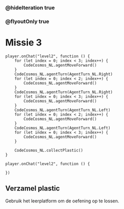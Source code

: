 ### @hideIteration true
### @flyoutOnly true
# Missie 3

```blocks
player.onChat("level2", function () {
    for (let index = 0; index < 3; index++) {
        CodeCosmos_NL.agentMoveForward()
    }
    CodeCosmos_NL.agentTurn(AgentTurn_NL.Right)
    for (let index = 0; index < 2; index++) {
        CodeCosmos_NL.agentMoveForward()
    }
    CodeCosmos_NL.agentTurn(AgentTurn_NL.Right)
    for (let index = 0; index < 3; index++) {
        CodeCosmos_NL.agentMoveForward()
    }
    CodeCosmos_NL.agentTurn(AgentTurn_NL.Left)
    for (let index = 0; index < 2; index++) {
        CodeCosmos_NL.agentMoveForward()
    }
    CodeCosmos_NL.agentTurn(AgentTurn_NL.Left)
    for (let index = 0; index < 3; index++) {
        CodeCosmos_NL.agentMoveForward()
    }
    
    CodeCosmos_NL.collectPlastic()
}
```

```template
player.onChat("level2", function () {
    
})
```

## Verzamel plastic
Gebruik het leerplatform om de oefening op te lossen.